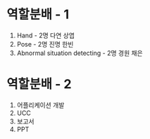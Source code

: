 # 역할분배 - 1

1. Hand - 2명  다연 상엽
2. Pose - 2명  진명 한빈
3. Abnormal situation detecting - 2명  경원 채은





# 역할분배 - 2

1. 어플리케이션 개발
2. UCC
3. 보고서
4. PPT

